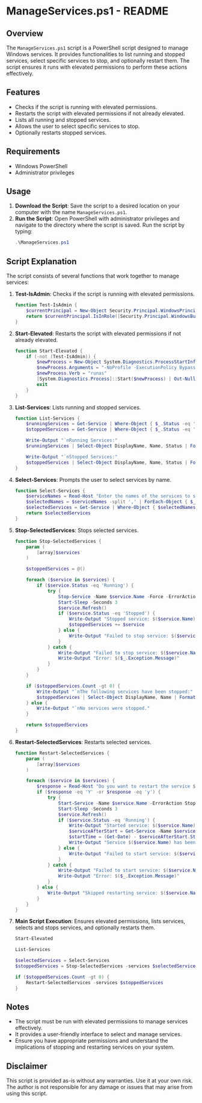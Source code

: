 # ManageServices.ps1 - README

## Overview
The `ManageServices.ps1` script is a PowerShell script designed to manage Windows services. It provides functionalities to list running and stopped services, select specific services to stop, and optionally restart them. The script ensures it runs with elevated permissions to perform these actions effectively.

## Features
- Checks if the script is running with elevated permissions.
- Restarts the script with elevated permissions if not already elevated.
- Lists all running and stopped services.
- Allows the user to select specific services to stop.
- Optionally restarts stopped services.

## Requirements
- Windows PowerShell
- Administrator privileges

## Usage
1. **Download the Script**: Save the script to a desired location on your computer with the name `ManageServices.ps1`.
2. **Run the Script**: Open PowerShell with administrator privileges and navigate to the directory where the script is saved. Run the script by typing:
   ```powershell
   .\ManageServices.ps1
   ```

## Script Explanation
The script consists of several functions that work together to manage services:

1. **Test-IsAdmin**: Checks if the script is running with elevated permissions.
   ```powershell
   function Test-IsAdmin {
       $currentPrincipal = New-Object Security.Principal.WindowsPrincipal([Security.Principal.WindowsIdentity]::GetCurrent())
       return $currentPrincipal.IsInRole([Security.Principal.WindowsBuiltInRole]::Administrator)
   }
   ```

2. **Start-Elevated**: Restarts the script with elevated permissions if not already elevated.
   ```powershell
   function Start-Elevated {
       if (-not (Test-IsAdmin)) {
           $newProcess = New-Object System.Diagnostics.ProcessStartInfo "PowerShell"
           $newProcess.Arguments = "-NoProfile -ExecutionPolicy Bypass -File `"$($myInvocation.MyCommand.Path)`""
           $newProcess.Verb = "runas"
           [System.Diagnostics.Process]::Start($newProcess) | Out-Null
           exit
       }
   }
   ```

3. **List-Services**: Lists running and stopped services.
   ```powershell
   function List-Services {
       $runningServices = Get-Service | Where-Object { $_.Status -eq 'Running' }
       $stoppedServices = Get-Service | Where-Object { $_.Status -eq 'Stopped' }

       Write-Output "`nRunning Services:"
       $runningServices | Select-Object DisplayName, Name, Status | Format-Table -AutoSize

       Write-Output "`nStopped Services:"
       $stoppedServices | Select-Object DisplayName, Name, Status | Format-Table -AutoSize
   }
   ```

4. **Select-Services**: Prompts the user to select services by name.
   ```powershell
   function Select-Services {
       $serviceNames = Read-Host "Enter the names of the services to stop (comma-separated)"
       $selectedNames = $serviceNames -split ',' | ForEach-Object { $_.Trim() }
       $selectedServices = Get-Service | Where-Object { $selectedNames -contains $_.Name }
       return $selectedServices
   }
   ```

5. **Stop-SelectedServices**: Stops selected services.
   ```powershell
   function Stop-SelectedServices {
       param (
           [array]$services
       )

       $stoppedServices = @()

       foreach ($service in $services) {
           if ($service.Status -eq 'Running') {
               try {
                   Stop-Service -Name $service.Name -Force -ErrorAction Stop
                   Start-Sleep -Seconds 3
                   $service.Refresh()
                   if ($service.Status -eq 'Stopped') {
                       Write-Output "Stopped service: $($service.Name)"
                       $stoppedServices += $service
                   } else {
                       Write-Output "Failed to stop service: $($service.Name) - Service is still running."
                   }
               } catch {
                   Write-Output "Failed to stop service: $($service.Name)"
                   Write-Output "Error: $($_.Exception.Message)"
               }
           }
       }

       if ($stoppedServices.Count -gt 0) {
           Write-Output "`nThe following services have been stopped:"
           $stoppedServices | Select-Object DisplayName, Name | Format-Table -AutoSize
       } else {
           Write-Output "`nNo services were stopped."
       }

       return $stoppedServices
   }
   ```

6. **Restart-SelectedServices**: Restarts selected services.
   ```powershell
   function Restart-SelectedServices {
       param (
           [array]$services
       )

       foreach ($service in $services) {
           $response = Read-Host "Do you want to restart the service $($service.Name)? (Y/N)"
           if ($response -eq 'Y' -or $response -eq 'y') {
               try {
                   Start-Service -Name $service.Name -ErrorAction Stop
                   Start-Sleep -Seconds 3
                   $service.Refresh()
                   if ($service.Status -eq 'Running') {
                       Write-Output "Started service: $($service.Name)"
                       $serviceAfterStart = Get-Service -Name $service.Name
                       $startTime = (Get-Date) - $serviceAfterStart.StartTime
                       Write-Output "Service $($service.Name) has been running for: $startTime"
                   } else {
                       Write-Output "Failed to start service: $($service.Name) - Service did not start."
                   }
               } catch {
                   Write-Output "Failed to start service: $($service.Name)"
                   Write-Output "Error: $($_.Exception.Message)"
               }
           } else {
               Write-Output "Skipped restarting service: $($service.Name)"
           }
       }
   }
   ```

7. **Main Script Execution**: Ensures elevated permissions, lists services, selects and stops services, and optionally restarts them.
   ```powershell
   Start-Elevated

   List-Services

   $selectedServices = Select-Services
   $stoppedServices = Stop-SelectedServices -services $selectedServices

   if ($stoppedServices.Count -gt 0) {
       Restart-SelectedServices -services $stoppedServices
   }
   ```

## Notes
- The script must be run with elevated permissions to manage services effectively.
- It provides a user-friendly interface to select and manage services.
- Ensure you have appropriate permissions and understand the implications of stopping and restarting services on your system.

## Disclaimer
This script is provided as-is without any warranties. Use it at your own risk. The author is not responsible for any damage or issues that may arise from using this script.
